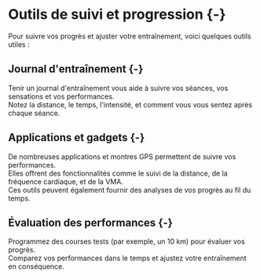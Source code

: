 

# Outils de suivi et progression {-}

Pour suivre vos progrès et ajuster votre entraînement, voici quelques outils utiles :

## Journal d'entraînement {-}

Tenir un journal d'entraînement vous aide à suivre vos séances, vos sensations et vos performances.  
Notez la distance, le temps, l'intensité, et comment vous vous sentez après chaque séance.

## Applications et gadgets {-}

De nombreuses applications et montres GPS permettent de suivre vos performances.  
Elles offrent des fonctionnalités comme le suivi de la distance, de la fréquence cardiaque, et de la VMA.  
Ces outils peuvent également fournir des analyses de vos progrès au fil du temps.

## Évaluation des performances {-}

Programmez des courses tests (par exemple, un 10 km) pour évaluer vos progrès.  
Comparez vos performances dans le temps et ajustez votre entraînement en conséquence.
